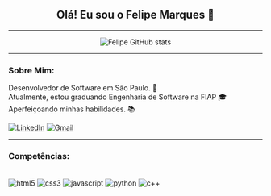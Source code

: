 <div align="center">

## Olá! Eu sou o Felipe Marques 👋

<hr>

![Felipe GitHub stats](https://github-readme-stats.vercel.app/api?username=FelipeMarquesdeOliveira&show_icons=true&theme=radical)

</div>

<hr>

### Sobre Mim:
Desenvolvedor de Software em São Paulo. 📍<br>
Atualmente, estou graduando Engenharia de Software na FIAP 🎓<br>
Aperfeiçoando minhas habilidades. 📚

[![LinkedIn](https://img.shields.io/badge/LinkedIn-0077B5?style=for-the-badge&logo=linkedin&logoColor=white)](https://www.linkedin.com/in/felipefmo/)
[![Gmail](https://img.shields.io/badge/Gmail-D14836?style=for-the-badge&logo=gmail&logoColor=white)](mailto:fm043445@gmail.com)

<hr>

### Competências:
<div style="display: inline_block"><br/>
  <img align="center" alt="html5" src="https://img.shields.io/badge/HTML5-E34F26?style=for-the-badge&logo=html5&logoColor=white"/> 
  <img align="center" alt="css3" src="https://img.shields.io/badge/CSS3-1572B6?style=for-the-badge&logo=css3&logoColor=white"/> 
  <img align="center" alt="javascript" src="https://img.shields.io/badge/JavaScript-F7DF1E?style=for-the-badge&logo=javascript&logoColor=black"/> 
  <img align="center" alt="python" src="https://img.shields.io/badge/Python-3776AB?style=for-the-badge&logo=python&logoColor=white"/> 
  <img align="center" alt="c++" src="https://img.shields.io/badge/C%2B%2B-00599C?style=for-the-badge&logo=c%2B%2B&logoColor=white"/> 
</div>
